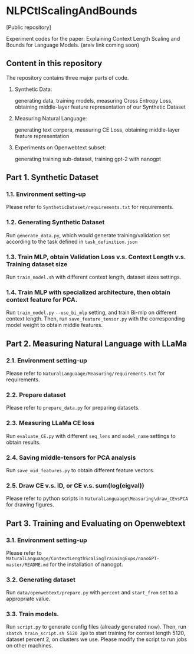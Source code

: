 # NLPCtlScalingAndBounds

[Public repository]

Experiment codes for the paper: Explaining Context Length Scaling and Bounds for Language Models. (arxiv link coming soon)

## Content in this repository

The repository contains three major parts of code.

1. Synthetic Data:

	generating data, training models, measuring Cross Entropy Loss, obtaining middle-layer feature representation of our Synthetic Dataset

2. Measuring Natural Language:

	generating text corpera, measuring CE Loss, obtaining middle-layer feature representation

3. Experiments on Openwebtext subset:

	generating training sub-dataset, training gpt-2 with nanogpt



## Part 1. Synthetic Dataset

### 1.1. Environment setting-up

Please refer to `SyntheticDataset/requirements.txt` for requirements.

### 1.2. Generating Synthetic Dataset

Run `generate_data.py`, which would generate training/validation set according to the task defined in `task_definition.json`

### 1.3. Train MLP, obtain Validation Loss v.s. Context Length v.s. Training dataset size

Run `train_model.sh` with different context length, dataset sizes settings.

### 1.4. Train MLP with specialized architecture, then obtain context feature for PCA.

Run `train_model.py` `--use_bi_mlp` setting, and train Bi-mlp on different context length. Then, run `save_feature_tensor.py` with the corresponding model weight to obtain middle features.

## Part 2. Measuring Natural Language with LLaMa

### 2.1. Environment setting-up

Please refer to `NaturalLanguaage/Measuring/requirements.txt` for requirements.

### 2.2. Prepare dataset

Please refer to `prepare_data.py` for preparing datasets.

### 2.3. Measuring LLaMa CE loss

Run `evaluate_CE.py` with different `seq_lens` and `model_name` settings to obtain results.

### 2.4. Saving middle-tensors for PCA analysis

Run `save_mid_features.py` to obtain different feature vectors.

### 2.5. Draw CE v.s. ID, or CE v.s. sum(log(eigval))

Please refer to python scripts in `NaturalLanguaage\Measuring\draw_CEvsPCA` for drawing figures.

## Part 3. Training and Evaluating on Openwebtext

### 3.1. Environment setting-up

Please refer to `NaturalLanguaage/ContextLengthScalingTrainingExps/nanoGPT-master/README.md` for the installation of nanogpt.

### 3.2. Generating dataset

Run `data/openwebtext/prepare.py` with `percent` and `start_from` set to a appropriate value.

### 3.3. Train models.

Run `script.py` to generate config files (already generated now). Then, run `sbatch train_script.sh 5120 2p0` to start training for context length 5120, dataset percent 2, on clusters we use. Please modify the script to run jobs on other machines.